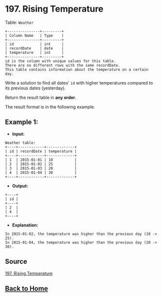 # **197. Rising Temperature**

Table: ``Weather``

```
+---------------+---------+
| Column Name   | Type    |
+---------------+---------+
| id            | int     |
| recordDate    | date    |
| temperature   | int     |
+---------------+---------+
id is the column with unique values for this table.
There are no different rows with the same recordDate.
This table contains information about the temperature on a certain day.
```

Write a solution to find all dates' ``id`` with higher temperatures compared to its previous dates (yesterday).

Return the result table in **any order**.

The result format is in the following example.

## **Example 1:**

- **Input:**

```
Weather table:
+----+------------+-------------+
| id | recordDate | temperature |
+----+------------+-------------+
| 1  | 2015-01-01 | 10          |
| 2  | 2015-01-02 | 25          |
| 3  | 2015-01-03 | 20          |
| 4  | 2015-01-04 | 30          |
+----+------------+-------------+
```

- **Output:**

```
+----+
| id |
+----+
| 2  |
| 4  |
+----+
```

- **Explanation:**

```
In 2015-01-02, the temperature was higher than the previous day (10 -> 25).
In 2015-01-04, the temperature was higher than the previous day (20 -> 30).
```


## **Source**

[197. Rising Temperature](https://leetcode.com/problems/rising-temperature)


## **[Back to Home](../)**